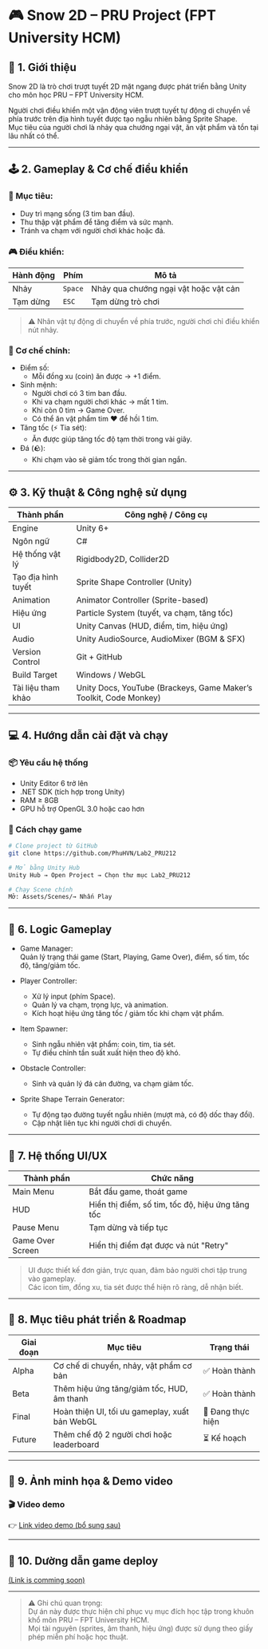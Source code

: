 # 🎮 Snow 2D – PRU Project (FPT University HCM)

## 🧊 1. Giới thiệu

Snow 2D là trò chơi trượt tuyết 2D mặt ngang được phát triển bằng Unity cho môn học PRU – FPT University HCM.

Người chơi điều khiển một vận động viên trượt tuyết tự động di chuyển về phía trước trên địa hình tuyết được tạo ngẫu nhiên bằng Sprite Shape.  
Mục tiêu của người chơi là nhảy qua chướng ngại vật, ăn vật phẩm và tồn tại lâu nhất có thể.

---

## 🕹️ 2. Gameplay & Cơ chế điều khiển

### 🎯 Mục tiêu:

- Duy trì mạng sống (3 tim ban đầu).
- Thu thập vật phẩm để tăng điểm và sức mạnh.
- Tránh va chạm với người chơi khác hoặc đá.

### 🎮 Điều khiển:

| Hành động | Phím    | Mô tả                                 |
| --------- | ------- | ------------------------------------- |
| Nhảy      | `Space` | Nhảy qua chướng ngại vật hoặc vật cản |
| Tạm dừng  | `ESC`   | Tạm dừng trò chơi                     |

> ⚠️ Nhân vật tự động di chuyển về phía trước, người chơi chỉ điều khiển nút nhảy.

### 🧱 Cơ chế chính:

- Điểm số:
  - Mỗi đồng xu (coin) ăn được → +1 điểm.
- Sinh mệnh:
  - Người chơi có 3 tim ban đầu.
  - Khi va chạm người chơi khác → mất 1 tim.
  - Khi còn 0 tim → Game Over.
  - Có thể ăn vật phẩm tim ❤️ để hồi 1 tim.
- Tăng tốc (⚡ Tia sét):
  - Ăn được giúp tăng tốc độ tạm thời trong vài giây.
- Đá (🪨):
  - Khi chạm vào sẽ giảm tốc trong thời gian ngắn.

---

## ⚙️ 3. Kỹ thuật & Công nghệ sử dụng

| Thành phần         | Công nghệ / Công cụ                                               |
| ------------------ | ----------------------------------------------------------------- |
| Engine             | Unity 6+                                                          |
| Ngôn ngữ           | C#                                                                |
| Hệ thống vật lý    | Rigidbody2D, Collider2D                                           |
| Tạo địa hình tuyết | Sprite Shape Controller (Unity)                                   |
| Animation          | Animator Controller (Sprite-based)                                |
| Hiệu ứng           | Particle System (tuyết, va chạm, tăng tốc)                        |
| UI                 | Unity Canvas (HUD, điểm, tim, hiệu ứng)                           |
| Audio              | Unity AudioSource, AudioMixer (BGM & SFX)                         |
| Version Control    | Git + GitHub                                                      |
| Build Target       | Windows / WebGL                                                   |
| Tài liệu tham khảo | Unity Docs, YouTube (Brackeys, Game Maker’s Toolkit, Code Monkey) |

---

## 💻 4. Hướng dẫn cài đặt và chạy

### 📦 Yêu cầu hệ thống

- Unity Editor 6 trở lên
- .NET SDK (tích hợp trong Unity)
- RAM ≥ 8GB
- GPU hỗ trợ OpenGL 3.0 hoặc cao hơn

### 🚀 Cách chạy game

```bash
# Clone project từ GitHub
git clone https://github.com/PhuHVN/Lab2_PRU212

# Mở bằng Unity Hub
Unity Hub → Open Project → Chọn thư mục Lab2_PRU212

# Chạy Scene chính
Mở: Assets/Scenes/→ Nhấn Play
```

---

## 🧠 6. Logic Gameplay

- Game Manager:  
  Quản lý trạng thái game (Start, Playing, Game Over), điểm, số tim, tốc độ, tăng/giảm tốc.

- Player Controller:

  - Xử lý input (phím Space).
  - Quản lý va chạm, trọng lực, và animation.
  - Kích hoạt hiệu ứng tăng tốc / giảm tốc khi chạm vật phẩm.

- Item Spawner:

  - Sinh ngẫu nhiên vật phẩm: coin, tim, tia sét.
  - Tự điều chỉnh tần suất xuất hiện theo độ khó.

- Obstacle Controller:

  - Sinh và quản lý đá cản đường, va chạm giảm tốc.

- Sprite Shape Terrain Generator:
  - Tự động tạo đường tuyết ngẫu nhiên (mượt mà, có độ dốc thay đổi).
  - Cập nhật liên tục khi người chơi di chuyển.

---

## 🧭 7. Hệ thống UI/UX

| Thành phần       | Chức năng                                        |
| ---------------- | ------------------------------------------------ |
| Main Menu        | Bắt đầu game, thoát game                         |
| HUD              | Hiển thị điểm, số tim, tốc độ, hiệu ứng tăng tốc |
| Pause Menu       | Tạm dừng và tiếp tục                             |
| Game Over Screen | Hiển thị điểm đạt được và nút "Retry"            |

> UI được thiết kế đơn giản, trực quan, đảm bảo người chơi tập trung vào gameplay.  
> Các icon tim, đồng xu, tia sét được thể hiện rõ ràng, dễ nhận biết.

---

## 🚀 8. Mục tiêu phát triển & Roadmap

| Giai đoạn | Mục tiêu                                       | Trạng thái        |
| --------- | ---------------------------------------------- | ----------------- |
| Alpha     | Cơ chế di chuyển, nhảy, vật phẩm cơ bản        | ✅ Hoàn thành     |
| Beta      | Thêm hiệu ứng tăng/giảm tốc, HUD, âm thanh     | ✅ Hoàn thành     |
| Final     | Hoàn thiện UI, tối ưu gameplay, xuất bản WebGL | 🔄 Đang thực hiện |
| Future    | Thêm chế độ 2 người chơi hoặc leaderboard      | ⏳ Kế hoạch       |

---

## 🎥 9. Ảnh minh họa & Demo video

### 🎬 Video demo

👉 [Link video demo (bổ sung sau)](#)

---

## 🎥 10. Dường dẫn game deploy

[(Link is comming soon)](#)

---

> ⚠️ Ghi chú quan trọng:  
> Dự án này được thực hiện chỉ phục vụ mục đích học tập trong khuôn khổ môn PRU – FPT University HCM.  
> Mọi tài nguyên (sprites, âm thanh, hiệu ứng) được sử dụng theo giấy phép miễn phí hoặc học thuật.
